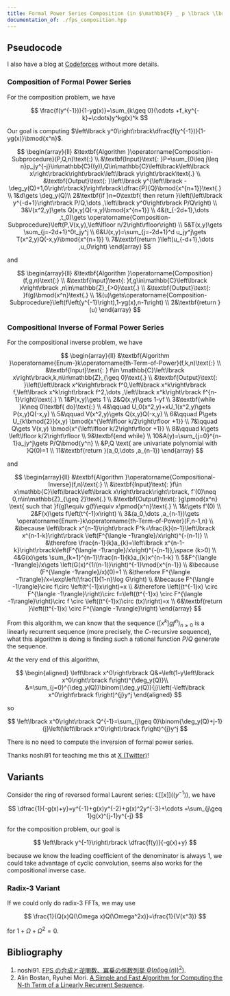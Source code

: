 ```yaml
---
title: Formal Power Series Composition (in $\mathbb{F} _ p \lbrack \lbrack z \rbrack \rbrack$ for FFT prime $p$)
documentation_of: ./fps_composition.hpp
---
```


## Pseudocode

I also have a blog at [Codeforces](https://codeforces.com/blog/entry/127674) without more details.

### Composition of Formal Power Series

For the composition problem, we have

$$
\frac{f(y^{-1})}{1-yg(x)}=\sum_{k\geq 0}(\cdots +f_ky^{-k}+\cdots)y^kg(x)^k
$$

Our goal is computing $\left\lbrack y^0\right\rbrack\dfrac{f(y^{-1})}{1-yg(x)}\bmod{x^n}$.

$$
\begin{array}{ll}
&\textbf{Algorithm }\operatorname{Composition-Subprocedure}(P,Q,n)\text{:} \\
&\textbf{Input}\text{: }P=\sum_{0\leq j\leq n}p_jy^{-j}\in\mathbb{C}((y)),Q\in\mathbb{C}\left\lbrack\left\lbrack x\right\rbrack\right\rbrack\left\lbrack y\right\rbrack\text{.} \\
&\textbf{Output}\text{: }\left\lbrack y^{\left\lbrack -\deg_y(Q)+1,0\right\rbrack}\right\rbrack\dfrac{P}{Q}\bmod{x^{n+1}}\text{.} \\
1&d\gets \deg_y(Q)\\
2&\textbf{if }n=0\textbf{ then return }\left(\left\lbrack y^{-d+1}\right\rbrack P/Q,\dots ,\left\lbrack y^0\right\rbrack P/Q\right) \\
3&V(x^2,y)\gets Q(x,y)Q(-x,y)\bmod{x^{n+1}} \\ 4&(t_{-2d+1},\dots ,t_0)\gets \operatorname{Composition-Subprocedure}\left(P,V(x,y),\left\lfloor n/2\right\rfloor\right) \\
5&T(x,y)\gets \sum_{j=-2d+1}^0t_jy^j \\
6&U(x,y)=\sum_{j=-2d+1}^d u_jy^j\gets T(x^2,y)Q(-x,y)\bmod{x^{n+1}} \\
7&\textbf{return }\left(u_{-d+1},\dots ,u_0\right)
\end{array}
$$

and 

$$
\begin{array}{ll}
&\textbf{Algorithm }\operatorname{Composition}(f,g,n)\text{:} \\
&\textbf{Input}\text{: }f,g\in\mathbb{C}\left\lbrack x\right\rbrack ,n\in\mathbb{Z}_{>0}\text{.} \\
&\textbf{Output}\text{: }f(g)\bmod{x^n}\text{.} \\
1&(u)\gets\operatorname{Composition-Subprocedure}\left(f\left(y^{-1}\right),1-yg(x),n-1\right) \\
2&\textbf{return }(u)
\end{array}
$$

### Compositional Inverse of Formal Power Series

For the compositional inverse problem, we have

$$
\begin{array}{ll}
&\textbf{Algorithm }\operatorname{Enum-}k\operatorname{th-Term-of-Power}(f,k,n)\text{:} \\
&\textbf{Input}\text{: } f\in \mathbb{C}\left\lbrack x\right\rbrack,k,n\in\mathbb{Z}_{\geq 0}\text{.} \\
&\textbf{Output}\text{: }\left(\left\lbrack x^k\right\rbrack f^0,\left\lbrack x^k\right\rbrack f,\left\lbrack x^k\right\rbrack f^2,\dots ,\left\lbrack x^k\right\rbrack f^{n-1}\right)\text{.} \\
1&P(x,y)\gets 1 \\
2&Q(x,y)\gets 1-yf \\
3&\textbf{while }k\neq 0\textbf{ do}\text{:} \\
4&\qquad U_0(x^2,y)+xU_1(x^2,y)\gets P(x,y)Q(-x,y) \\
5&\qquad V(x^2,y)\gets Q(x,y)Q(-x,y) \\
6&\qquad P\gets U_{k\bmod{2}}(x,y) \bmod{x^{\left\lfloor k/2\right\rfloor +1}} \\
7&\qquad Q\gets V(x,y) \bmod{x^{\left\lfloor k/2\right\rfloor +1}} \\
8&\qquad k\gets \left\lfloor k/2\right\rfloor \\
9&\textbf{end while} \\
10&A(y)=\sum_{j=0}^{n-1}a_jy^j\gets P/Q\bmod{y^n} \\
&P,Q \text{ are univariate polynomial with }Q(0)=1 \\
11&\textbf{return }(a_0,\dots ,a_{n-1})
\end{array}
$$

and

$$
\begin{array}{ll}
&\textbf{Algorithm }\operatorname{Compositional-Inverse}(f,n)\text{:} \\
&\textbf{Input}\text{: }f\in x\mathbb{C}\left\lbrack\left\lbrack x\right\rbrack\right\rbrack, f'(0)\neq 0,n\in\mathbb{Z}_{\geq 2}\text{.} \\
&\textbf{Output}\text{: }g\pmod{x^n} \text{ such that }f(g)\equiv g(f)\equiv x\pmod{x^n}\text{.} \\
1&t\gets f'(0) \\
2&F(x)\gets f\left(t^{-1}x\right) \\
3&(a_0,\dots ,a_{n-1})\gets \operatorname{Enum-}k\operatorname{th-Term-of-Power}(F,n-1,n) \\
&\because \left\lbrack x^{n-1}\right\rbrack F^k=\frac{k}{n-1}\left\lbrack x^{n-1-k}\right\rbrack \left(F^{\langle -1\rangle}/x\right)^{-(n-1)} \\
&\therefore \frac{n-1}{k}a_{k}=\left\lbrack x^{n-1-k}\right\rbrack\left(F^{\langle -1\rangle}/x\right)^{-(n-1)},\space (k>0) \\
4&G(x)\gets \sum_{k=1}^{n-1}\frac{n-1}{k}a_{k}x^{n-1-k} \\
5&F^{\langle -1\rangle}/x\gets \left(G(x)^{1/(n-1)}\right)^{-1}\mod{x^{n-1}} \\
&\because (F^{\langle -1\rangle}/x)(0)=1 \\
&\therefore F^{\langle -1\rangle}/x=\exp\left(\frac{1}{1-n}\log G\right) \\
&\because F^{\langle -1\rangle}\circ f\circ \left(t^{-1}x\right)=x \\
&\therefore \left((t^{-1}x) \circ F^{\langle -1\rangle}\right)\circ f=\left((t^{-1}x) \circ F^{\langle -1\rangle}\right)\circ f \circ \left((t^{-1}x)\circ (tx)\right)=x \\
6&\textbf{return }\left((t^{-1}x) \circ F^{\langle -1\rangle}\right)
\end{array}
$$

From this algorithm, we can know that the sequence $\left(\left\lbrack x^k\right\rbrack gf^n\right)_{n\geq 0}$ is a linearly recurrent sequence (more precisely, the $C$-recursive sequence), what this algorithm is doing is finding such a rational function $P/Q$ generate the sequence.

At the very end of this algorithm,

$$
\begin{aligned}
\left\lbrack x^0\right\rbrack Q&=\left(1-y\left\lbrack x^0\right\rbrack f\right)^{\deg_y(Q)}\\
&=\sum_{j=0}^{\deg_y(Q)}\binom{\deg_y(Q)}{j}\left(-\left\lbrack x^0\right\rbrack f\right)^{j}y^j
\end{aligned}
$$

so

$$
\left\lbrack x^0\right\rbrack Q^{-1}=\sum_{j\geq 0}\binom{\deg_y(Q)+j-1}{j}\left(\left\lbrack x^0\right\rbrack f\right)^{j}y^j
$$

There is no need to compute the inversion of formal power series.

Thanks noshi91 for teaching me this at [X (Twitter)](https://twitter.com/noshi91/status/1776305463526826041)!

## Variants

Consider the ring of reversed formal Laurent series: $\mathbb{C}\left\lbrack \left\lbrack x\right\rbrack\right\rbrack((y^{-1}))$, we have

$$
\dfrac{1}{-g(x)+y}=y^{-1}+g(x)y^{-2}+g(x)^2y^{-3}+\cdots =\sum_{j\geq 1}g(x)^{j-1}y^{-j}
$$

for the composition problem, our goal is

$$
\left\lbrack y^{-1}\right\rbrack \dfrac{f(y)}{-g(x)+y}
$$

because we know the leading coefficient of the denominator is always $1$, we could take advantage of cyclic convolution, seems also works for the compositional inverse case.

### Radix-3 Variant

If we could only do radix-3 FFTs, we may use

$$
\frac{1}{Q(x)Q(\Omega x)Q(\Omega^2x)}=\frac{1}{V(x^3)}
$$

for $1+\Omega +\Omega^2=0$.

## Bibliography

1. noshi91. [FPS の合成と逆関数、冪乗の係数列挙 $\Theta(n(\log(n))^2)$](https://noshi91.hatenablog.com/entry/2024/03/16/224034).
2. Alin Bostan, Ryuhei Mori. [A Simple and Fast Algorithm for Computing the N-th Term of a Linearly Recurrent Sequence](https://arxiv.org/abs/2008.08822).
